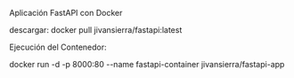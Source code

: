 Aplicación FastAPI con Docker

descargar:
 docker pull jivansierra/fastapi:latest 
 
Ejecución del Contenedor:

docker run -d -p 8000:80 --name fastapi-container jivansierra/fastapi-app


